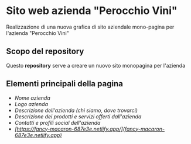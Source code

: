 # Sito web azienda "Perocchio Vini"
Realizzazione di una nuova grafica di sito aziendale mono-pagina per l'azienda "Perocchio Vini"
## Scopo del repository
Questo __repository__ serve a creare un nuovo sito monopagina per l'azienda
## Elementi principali della pagina
* _Nome azienda_ 
* _Logo azienda_
* _Descrizione dell'azienda (chi siamo, dove trovarci)_
* _Descrizione dei prodotti e servizi offerti dall'azienda_
* _Contatti e profili social dell'azienda_
* _[https://fancy-macaron-687e3e.netlify.app/](fancy-macaron-687e3e.netlify.app)_
